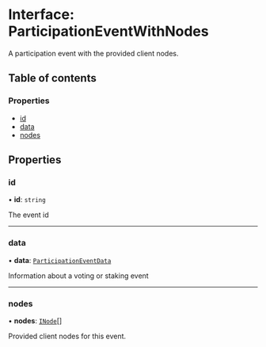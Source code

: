# Interface: ParticipationEventWithNodes

A participation event with the provided client nodes.

## Table of contents

### Properties

- [id](ParticipationEventWithNodes.md#id)
- [data](ParticipationEventWithNodes.md#data)
- [nodes](ParticipationEventWithNodes.md#nodes)

## Properties

### id

• **id**: `string`

The event id

___

### data

• **data**: [`ParticipationEventData`](ParticipationEventData.md)

Information about a voting or staking event

___

### nodes

• **nodes**: [`INode`](INode.md)[]

Provided client nodes for this event.
